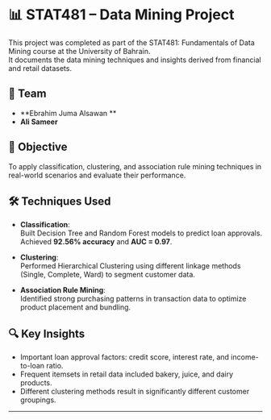 # 📊 STAT481 – Data Mining Project

This project was completed as part of the STAT481: Fundamentals of Data Mining course at the University of Bahrain.  
It documents the data mining techniques and insights derived from financial and retail datasets.

## 👥 Team
- **Ebrahim Juma Alsawan **  
- **Ali Sameer**

## 🎯 Objective
To apply classification, clustering, and association rule mining techniques in real-world scenarios and evaluate their performance.

## 🛠 Techniques Used
- **Classification**:  
  Built Decision Tree and Random Forest models to predict loan approvals. Achieved **92.56% accuracy** and **AUC = 0.97**.

- **Clustering**:  
  Performed Hierarchical Clustering using different linkage methods (Single, Complete, Ward) to segment customer data.

- **Association Rule Mining**:  
  Identified strong purchasing patterns in transaction data to optimize product placement and bundling.

## 🔍 Key Insights
- Important loan approval factors: credit score, interest rate, and income-to-loan ratio.
- Frequent itemsets in retail data included bakery, juice, and dairy products.
- Different clustering methods result in significantly different customer groupings.

---

